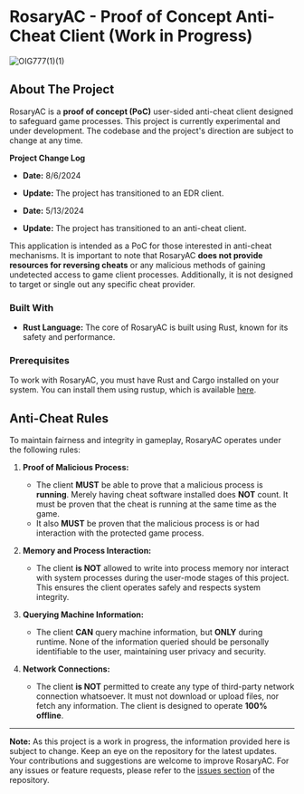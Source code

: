 # RosaryAC - Proof of Concept Anti-Cheat Client (Work in Progress)


![OIG777(1)(1)](https://github.com/WHots/RosaryAC-rs/assets/56490828/6ed65fd1-0b9b-46a0-b09e-72375eda1755)


## About The Project


RosaryAC is a **proof of concept (PoC)** user-sided anti-cheat client designed to safeguard game processes. This project is currently experimental and under development. The codebase and the project's direction are subject to change at any time.

**Project Change Log**
- **Date:** 8/6/2024
- **Update:** The project has transitioned to an EDR client.
  
- **Date:** 5/13/2024
- **Update:** The project has transitioned to an anti-cheat client.

This application is intended as a PoC for those interested in anti-cheat mechanisms. It is important to note that RosaryAC **does not provide resources for reversing cheats** or any malicious methods of gaining undetected access to game client processes. Additionally, it is not designed to target or single out any specific cheat provider.

### Built With

- **Rust Language:** The core of RosaryAC is built using Rust, known for its safety and performance.

### Prerequisites

To work with RosaryAC, you must have Rust and Cargo installed on your system. You can install them using rustup, which is available [here](https://rustup.rs/).

## Anti-Cheat Rules

To maintain fairness and integrity in gameplay, RosaryAC operates under the following rules:

1. **Proof of Malicious Process:**
   - The client **MUST** be able to prove that a malicious process is **running**. Merely having cheat software installed does **NOT** count. It must be proven that the cheat is running at the same time as the game.
   - It also **MUST** be proven that the malicious process is or had interaction with the protected game process.

2. **Memory and Process Interaction:**
   - The client **is NOT** allowed to write into process memory nor interact with system processes during the user-mode stages of this project. This ensures the client operates safely and respects system integrity.

3. **Querying Machine Information:**
   - The client **CAN** query machine information, but **ONLY** during runtime. None of the information queried should be personally identifiable to the user, maintaining user privacy and security.

4. **Network Connections:**
   - The client **is NOT** permitted to create any type of third-party network connection whatsoever. It must not download or upload files, nor fetch any information. The client is designed to operate **100% offline**.

---

**Note:** As this project is a work in progress, the information provided here is subject to change. Keep an eye on the repository for the latest updates. Your contributions and suggestions are welcome to improve RosaryAC. For any issues or feature requests, please refer to the [issues section](#) of the repository.
